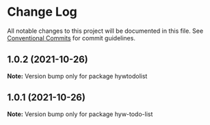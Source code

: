 # Change Log

All notable changes to this project will be documented in this file.
See [Conventional Commits](https://conventionalcommits.org) for commit guidelines.

## 1.0.2 (2021-10-26)

**Note:** Version bump only for package hywtodolist





## 1.0.1 (2021-10-26)

**Note:** Version bump only for package hyw-todo-list

